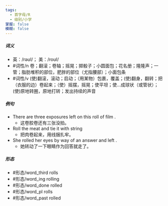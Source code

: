 ```yaml
---
tags:
  - 首字母/R
  - 级别/小学
掌握: false
模糊: false
---
```

##### 词义
- 英：/rəʊl/； 美：/roʊl/
- #词性/n  卷；翻滚；卷轴；摇晃；掷骰子；小圆面包；花名册；隆隆声；一管；脂肪堆积的部位，肥胖的部位（尤指腰部）；小面包条
- #词性/v  (使)翻滚，滚动；启动；（用某物）包裹，覆盖；(使)翻身，翻转；把（衣服的边）卷起来；（使）摇摆，摇晃；使平坦；使…成球状（或管状）；(使)原地转圈，原地打转；发出持续的声音
##### 例句
- There are three exposures left on this roll of film .
	- 这卷胶卷还有三张没拍。
- Roll the meat and tie it with string
	- 把肉卷起来，用线捆扎牢。
- She rolled her eyes by way of an answer and left .
	- 她转动了一下眼睛作为回答就走了。
##### 形态
- #形态/word_third rolls
- #形态/word_ing rolling
- #形态/word_done rolled
- #形态/word_pl rolls
- #形态/word_past rolled
